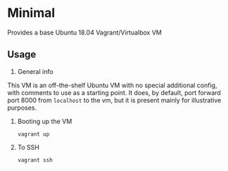 # Minimal
Provides a base Ubuntu 18.04 Vagrant/Virtualbox VM

## Usage

1. General info

This VM is an off-the-shelf Ubuntu VM with no special additional config, with comments to use as a starting point.  It does, by default, port forward port 8000 from `localhost` to the vm, but it is present mainly for illustrative purposes.

1. Booting up the VM

    `vagrant up`
    
1. To SSH

    `vagrant ssh`